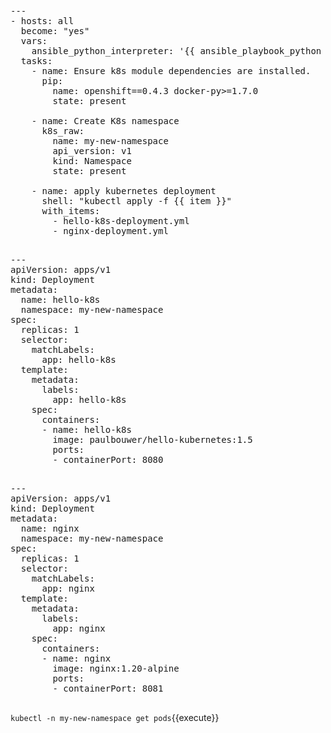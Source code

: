 <pre class="file"
 data-filename="./playbook.yml"
  data-target="replace">
---
- hosts: all
  become: "yes"
  vars:
    ansible_python_interpreter: '{{ ansible_playbook_python }}'
  tasks:
    - name: Ensure k8s module dependencies are installed.
      pip:
        name: openshift==0.4.3 docker-py>=1.7.0
        state: present

    - name: Create K8s namespace
      k8s_raw:
        name: my-new-namespace
        api_version: v1
        kind: Namespace
        state: present

    - name: apply kubernetes deployment
      shell: "kubectl apply -f {{ item }}"
      with_items:
        - hello-k8s-deployment.yml
        - nginx-deployment.yml

</pre>

<pre class="file"
 data-filename="./hello-k8s-deployment.yml"
  data-target="replace">
---
apiVersion: apps/v1
kind: Deployment
metadata:
  name: hello-k8s
  namespace: my-new-namespace
spec:
  replicas: 1
  selector:
    matchLabels:
      app: hello-k8s
  template:
    metadata:
      labels:
        app: hello-k8s
    spec:
      containers:
      - name: hello-k8s
        image: paulbouwer/hello-kubernetes:1.5
        ports:
        - containerPort: 8080

</pre>

<pre class="file"
 data-filename="./nginx-deployment.yml"
  data-target="replace">
---
apiVersion: apps/v1
kind: Deployment
metadata:
  name: nginx
  namespace: my-new-namespace
spec:
  replicas: 1
  selector:
    matchLabels:
      app: nginx
  template:
    metadata:
      labels:
        app: nginx
    spec:
      containers:
      - name: nginx
        image: nginx:1.20-alpine
        ports:
        - containerPort: 8081

</pre>

`kubectl -n my-new-namespace get pods`{{execute}}
